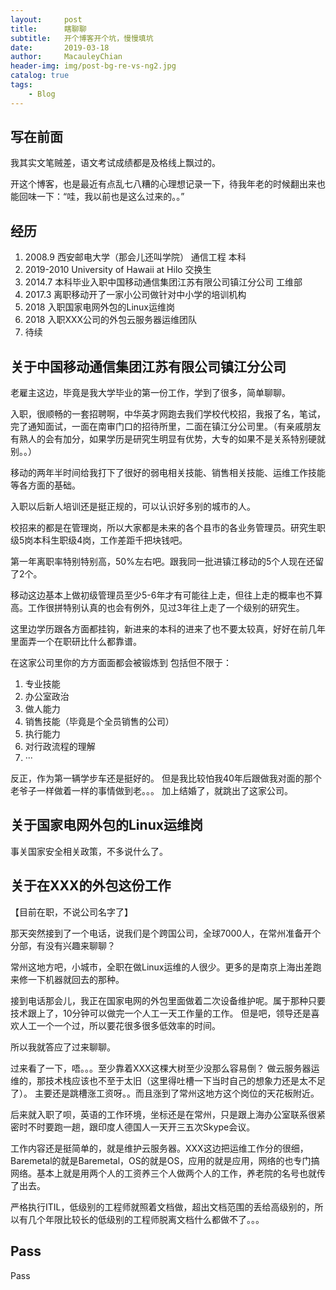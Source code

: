 ```yaml
---
layout:     post
title:      瞎聊聊
subtitle:   开个博客开个坑，慢慢填坑
date:       2019-03-18
author:     MacauleyChian
header-img: img/post-bg-re-vs-ng2.jpg
catalog: true
tags:
    - Blog
---
```


## 写在前面
我其实文笔贼差，语文考试成绩都是及格线上飘过的。

开这个博客，也是最近有点乱七八糟的心理想记录一下，待我年老的时候翻出来也能回味一下：“哇，我以前也是这么过来的。。”

## 经历
1. 2008.9 西安邮电大学（那会儿还叫学院） 通信工程 本科
2. 2019-2010 University of Hawaii at Hilo 交换生
3. 2014.7 本科毕业入职中国移动通信集团江苏有限公司镇江分公司 工维部
4. 2017.3 离职移动开了一家小公司做针对中小学的培训机构
5. 2018   入职国家电网外包的Linux运维岗
6. 2018   入职XXX公司的外包云服务器运维团队
7. 待续

## 关于中国移动通信集团江苏有限公司镇江分公司

老雇主这边，毕竟是我大学毕业的第一份工作，学到了很多，简单聊聊。

入职，很顺畅的一套招聘啊，中华英才网跑去我们学校代校招，我报了名，笔试，完了通知面试，一面在南审门口的招待所里，二面在镇江分公司里。（有亲戚朋友有熟人的会有加分，如果学历是研究生明显有优势，大专的如果不是关系特别硬就别。。）

移动的两年半时间给我打下了很好的弱电相关技能、销售相关技能、运维工作技能等各方面的基础。

入职以后新人培训还是挺正规的，可以认识好多别的城市的人。

校招来的都是在管理岗，所以大家都是未来的各个县市的各业务管理员。研究生职级5岗本科生职级4岗，工作差距千把块钱吧。

第一年离职率特别特别高，50%左右吧。跟我同一批进镇江移动的5个人现在还留了2个。

移动这边基本上做初级管理员至少5-6年才有可能往上走，但往上走的概率也不算高。工作很拼特别认真的也会有例外，见过3年往上走了一个级别的研究生。

这里边学历跟各方面都挂钩，新进来的本科的进来了也不要太较真，好好在前几年里面弄一个在职研比什么都靠谱。

在这家公司里你的方方面面都会被锻炼到
包括但不限于：
1. 专业技能
2. 办公室政治
3. 做人能力
4. 销售技能（毕竟是个全员销售的公司）
5. 执行能力
6. 对行政流程的理解
7. ···

反正，作为第一辆学步车还是挺好的。
但是我比较怕我40年后跟做我对面的那个老爷子一样做着一样的事情做到老。。。
加上结婚了，就跳出了这家公司。

## 关于国家电网外包的Linux运维岗
事关国家安全相关政策，不多说什么了。

## 关于在XXX的外包这份工作
【目前在职，不说公司名字了】

那天突然接到了一个电话，说我们是个跨国公司，全球7000人，在常州准备开个分部，有没有兴趣来聊聊？

常州这地方吧，小城市，全职在做Linux运维的人很少。更多的是南京上海出差跑来修一下机器就回去的那种。

接到电话那会儿，我正在国家电网的外包里面做着二次设备维护呢。属于那种只要技术跟上了，10分钟可以做完一个人工一天工作量的工作。
但是吧，领导还是喜欢人工一个一个过，所以要花很多很多低效率的时间。

所以我就答应了过来聊聊。

过来看了一下，唔。。。至少靠着XXX这棵大树至少没那么容易倒？
做云服务器运维的，那技术栈应该也不至于太旧（这里得吐槽一下当时自己的想象力还是太不足了）。
主要还是跳槽涨工资呀。。而且涨到了常州这地方这个岗位的天花板附近。

后来就入职了呗，英语的工作环境，坐标还是在常州，只是跟上海办公室联系很紧密时不时要跑一趟，跟印度人德国人一天开三五次Skype会议。

工作内容还是挺简单的，就是维护云服务器。XXX这边把运维工作分的很细，Baremetal的就是Baremetal，OS的就是OS，应用的就是应用，网络的也专门搞网络。基本上就是用两个人的工资养三个人做两个人的工作，养老院的名号也就传了出去。

严格执行ITIL，低级别的工程师就照着文档做，超出文档范围的丢给高级别的，所以有几个年限比较长的低级别的工程师脱离文档什么都做不了。。。

## Pass
Pass
